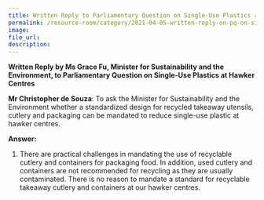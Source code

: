```yaml
---  
title: Written Reply to Parliamentary Question on Single-Use Plastics at Hawker Centres by Ms Grace Fu, Minister for Sustainability and the Environment
permalink: /resource-room/category/2021-04-05-written-reply-on-pq-on-single-use-plastics-at-HCs/
image:  
file_url:  
description:  
---  
```

**Written Reply by Ms Grace Fu, Minister for Sustainability and the Environment, to Parliamentary Question on Single-Use Plastics at Hawker Centres**

**Mr Christopher de Souza**: To ask the Minister for Sustainability and the Environment whether a standardized design for recycled takeaway utensils, cutlery and packaging can be mandated to reduce single-use plastic at hawker centres.

**Answer:**

1. There are practical challenges in mandating the use of recyclable cutlery and containers for packaging food. In addition, used cutlery and containers are not recommended for recycling as they are usually contaminated. There is no reason to mandate a standard for recyclable takeaway cutlery and containers at our hawker centres.
